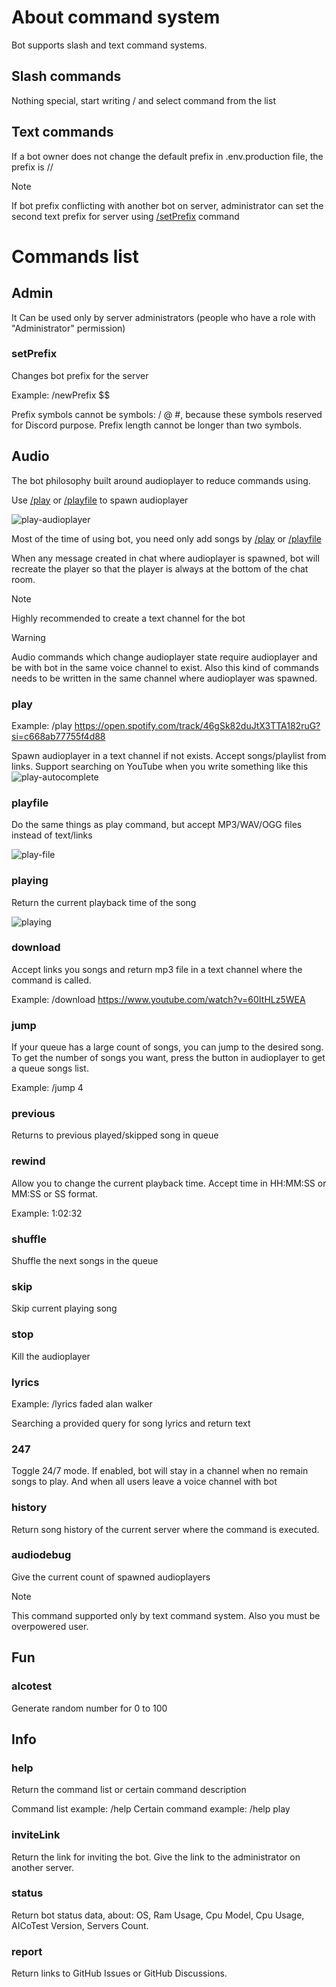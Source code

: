 # About command system

Bot supports slash and text command systems.

## Slash commands

Nothing special, start writing / and select command from the list

## Text commands

If a bot owner does not change the default prefix in .env.production file, the prefix is //

> [!NOTE]
> If bot prefix conflicting with another bot on server,
> administrator can set the second text prefix for server using [/setPrefix](#setprefix) command

# Commands list

## Admin

It Can be used only by server administrators (people who have a role with "Administrator" permission)

### setPrefix

Changes bot prefix for the server

Example: /newPrefix $$

Prefix symbols cannot be symbols: / @ #, because these symbols reserved for Discord purpose.
Prefix length cannot be longer than two symbols.

## Audio

The bot philosophy built around audioplayer to reduce commands using.

Use [/play](#play) or [/playfile](#playfile) to spawn audioplayer

![play-audioplayer](images/commands/play-audioplayer.png)

Most of the time of using bot, you need only add songs by [/play](#play) or [/playfile](#playfile)

When any message created in chat where audioplayer is spawned,
bot will recreate the player so that the player is always at the bottom of the chat room.

> [!NOTE]
> Highly recommended to create a text channel for the bot

> [!WARNING]
> Audio commands which change audioplayer state require audioplayer and be with bot in the same voice channel to exist.
> Also this kind of commands needs to be written in the same channel where audioplayer was spawned.

### play

Example: /play https://open.spotify.com/track/46gSk82duJtX3TTA182ruG?si=c668ab77755f4d88

Spawn audioplayer in a text channel if not exists.
Accept songs/playlist from links.
Support searching on YouTube
when you write something like this ![play-autocomplete](images/commands/play-autocomplete.png)

### playfile

Do the same things as play command, but accept MP3/WAV/OGG files instead of text/links

![play-file](images/commands/play-file.png)

### playing

Return the current playback time of the song

![playing](images/commands/playing.png)

### download

Accept links you songs and return mp3 file in a text channel where the command is called.

Example: /download https://www.youtube.com/watch?v=60ItHLz5WEA

### jump

If your queue has a large count of songs, you can jump to the desired song.
To get the number of songs you want, press the button in audioplayer to get a queue songs list.

Example: /jump 4

### previous

Returns to previous played/skipped song in queue

### rewind

Allow you to change the current playback time.
Accept time in HH:MM:SS or MM:SS or SS format.

Example: 1:02:32

### shuffle

Shuffle the next songs in the queue

### skip

Skip current playing song

### stop

Kill the audioplayer

### lyrics

Example: /lyrics faded alan walker

Searching a provided query for song lyrics and return text

### 247

Toggle 24/7 mode.
If enabled, bot will stay in a channel when no remain songs to play.
And when all users leave a voice channel with bot

### history

Return song history of the current server where the command is executed.

### audiodebug

Give the current count of spawned audioplayers

> [!NOTE]
> This command supported only by text command system.
> Also you must be overpowered user.

## Fun

### alcotest

Generate random number for 0 to 100

## Info

### help

Return the command list or certain command description

Command list example: /help
Certain command example: /help play

### inviteLink

Return the link for inviting the bot. Give the link to the administrator on another server.

### status

Return bot status data, about: OS, Ram Usage, Cpu Model, Cpu Usage, AICoTest Version, Servers Count.

### report

Return links to GitHub Issues or GitHub Discussions.
